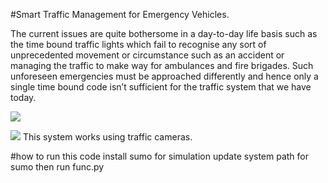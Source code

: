 #Smart Traffic Management for Emergency Vehicles.

The current issues are quite bothersome in a day-to-day life basis such as
the time bound traffic lights which fail to recognise any sort of
unprecedented movement or circumstance such as an accident or managing
the traffic to make way for ambulances and fire brigades. Such unforeseen
emergencies must be approached differently and hence only a single time
bound code isn’t sufficient for the traffic system that we have today.


![](C:\Users\shukl\Desktop\cellphonesig.jpg)

![](C:\Users\shukl\Desktop\113311.jpg)
This system works using traffic cameras.



#how to run this code
install sumo for simulation
update system path for sumo
then run func.py